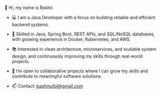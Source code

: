 👋 Hi, my name is Bashir.

- 💻 I am a Java Developer with a focus on building reliable and efficient backend systems.

- 🔧 Skilled in Java, Spring Boot, REST APIs, and SQL/NoSQL databases, with growing experience in Docker, Kubernetes, and AWS.

- 📚 Interested in clean architecture, microservices, and scalable system design, and continuously improving my skills through real-world projects.

- 🤝 I’m open to collaborative projects where I can grow my skills and contribute to meaningful software solutions.

- 📫 Contact: bashmufol@gmail.com

<!---
Bashmufol/Bashmufol is a ✨ special ✨ repository because its `README.md` (this file) appears on your GitHub profile.
You can click the Preview link to take a look at your changes.
--->
